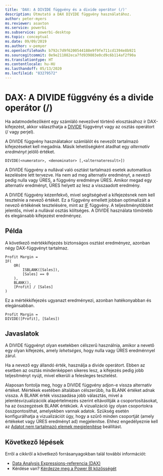 ```yaml
---
title: 'DAX: A DIVIDE függvény és a divide operátor (/)'
description: Útmutató a DAX DIVIDE függvény használatához.
author: peter-myers
ms.reviewer: asaxton
ms.service: powerbi
ms.subservice: powerbi-desktop
ms.topic: conceptual
ms.date: 09/09/2019
ms.author: v-pemyer
ms.openlocfilehash: b792c7d9f6200544188e9f9fe711cd1394e8b921
ms.sourcegitcommit: 0e9e211082eca7fd939803e0cd9c6b114af2f90a
ms.translationtype: HT
ms.contentlocale: hu-HU
ms.lasthandoff: 05/13/2020
ms.locfileid: "83279572"
---
```

# <a name="dax-divide-function-vs-divide-operator-"></a>DAX: A DIVIDE függvény és a divide operátor (/)

Ha adatmodellezőként egy számláló nevezővel történő elosztásához ír DAX-kifejezést, akkor választhatja a [DIVIDE](/dax/divide-function-dax) függvényt vagy az osztás operátort (/ vagy perjel).

A DIVIDE függvény használatakor számlálót és nevezőt tartalmazó kifejezéseket kell megadnia. Másik lehetőségként átadhat egy _alternatív eredményt_ jelölő értéket.

```dax
DIVIDE(<numerator>, <denominator> [,<alternateresult>])
```

A DIVIDE függvény a nullával való osztást tartalmazó esetek automatikus kezelésére lett tervezve. Ha nem ad meg alternatív eredményt, a nevező pedig nulla vagy ÜRES, a függvény eredménye ÜRES. Amikor megad egy alternatív eredményt, ÜRES helyett az lesz a visszaadott eredmény.

A DIVIDE függvény kézenfekvő, mivel segítségével a kifejezésnek nem kell tesztelnie a nevező értékét. Ez a függvény emellett jobban optimalizált a nevező értékének tesztelésére, mint az [IF](/dax/if-function-dax) függvény. A teljesítménytöbblet jelentős, mivel a nullával osztás költséges. A DIVIDE használata tömörebb és elegánsabb kifejezést eredményez.

## <a name="example"></a>Példa

A következő mértékkifejezés biztonságos osztást eredményez, azonban négy DAX-függvényt tartalmaz.

```dax
Profit Margin =
IF(
    OR(
        ISBLANK([Sales]),
        [Sales] == 0
    ),
    BLANK(),
    [Profit] / [Sales]
)
```

Ez a mértékkifejezés ugyanazt eredményezi, azonban hatékonyabban és elegánsabban.

```dax
Profit Margin =
DIVIDE([Profit], [Sales])
```

## <a name="recommendations"></a>Javaslatok

A DIVIDE függvényt olyan esetekben célszerű használnia, amikor a nevető egy olyan kifejezés, amely _lehetséges_, hogy nulla vagy ÜRES eredménnyel zárul.

Ha a nevező egy állandó érték, használja a divide operátort. Ebben az esetben az osztás mindenképpen sikeres lesz, a kifejezés pedig jobb teljesítményt nyújt, mivel elkerüli a felesleges tesztelést.

Alaposan fontolja meg, hogy a DIVIDE függvény adjon-e vissza alternatív értéket. Mértékek esetében általában célszerűbb, ha BLANK értéket adnak vissza. A BLANK érték visszaadása jobb választás, mivel a jelentésvizualizációk alapértelmezés szerint eltávolítják a csoportosításokat, ha az összegzések BLANK értékűek. A vizualizáció így olyan csoportokra összpontosíthat, amelyekben vannak adatok. Szükség esetén konfigurálhatja a vizualizációt úgy, hogy a szűrő minden csoportját (amely értékeket vagy ÜRES eredményt ad) megjelenítse. Ehhez engedélyeznie kell az [Adatot nem tartalmazó elemek megjelenítése](../create-reports/desktop-show-items-no-data.md) beállítást.

## <a name="next-steps"></a>Következő lépések

Erről a cikkről a következő forrásanyagokban talál további információt:

- [Data Analysis Expressions-referencia (DAX)](/dax/)
- Kérdése van? [Kérdezze meg a Power BI közösségét](https://community.powerbi.com/)

